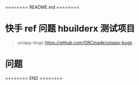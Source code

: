 ======== README.md ========

# 快手 ref 问题 hbuilderx 测试项目
> uniapp-bugs https://github.com/GRCmade/uniapp-bugs

# 问题

======== END ========